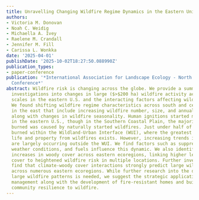 ```yaml
---
title: Unravelling Changing Wildfire Regime Dynamics in the Eastern United States
authors:
- Victoria M. Donovan
- Noah C. Weidig
- Michaella A. Ivey
- Raelene M. Crandall
- Jennifer M. Fill
- Carissa L. Wonkka
date: '2025-04-01'
publishDate: '2025-10-02T18:27:50.088990Z'
publication_types:
- paper-conference
publication: '*International Association for Landscape Ecology - North America Annual
  Conference*'
abstract: Wildfire risk is changing across the globe. We provide a summary of ongoing
  investigations into changes in large ($>$200 ha) wildfire activity across multiple
  scales in the eastern U.S. and the interacting factors affecting wildfire risk.
  We found shifting wildfire regime characteristics across south and central ecoregions
  in the east that include increasing wildfire number, size, and annual occurrence,
  along with changes in wildfire seasonality. Human ignitions started most wildfires
  in the eastern U.S., though in the Southern Coastal Plain, the majority of area
  burned was caused by naturally started wildfires. Just under half of all wildfires
  burned within the Wildland-Urban Interface (WUI), where the greatest risk to human
  life and property from wildfires exists. However, increasing trends in large wildfire
  are largely occurring outside the WUI. We find factors such as suppression potential,
  weather conditions, and fuels influence this dynamic. We also identified long-term
  increases in woody cover across eastern ecoregions, linking higher levels of woody
  cover to heightened wildfire risk in multiple locations. Further investigations
  find that climate-woody cover interactions strongly predict large wildfire occurrence
  across numerous eastern ecoregions. While further research into the drivers of changing
  large wildfire patterns is needed, we suggest the strategic application of fuels
  management along with the development of fire-resistant homes and buildings to enhance
  community resilience to wildfire.
---
```


